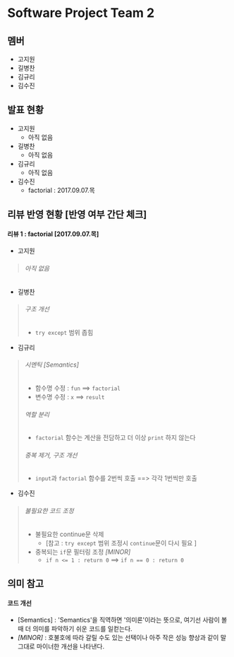Software Project Team 2
===========================

멤버
---------
* 고지원
* 길병찬
* 김규리
* 김수진



발표 현황
-----------
* 고지원
	* 아직 없음
* 길병찬
	* 아직 없음
* 김규리
	* 아직 없음
* 김수진
	* factorial  :  2017.09.07.목



리뷰 반영 현황 [반영 여부 간단 체크]
-----------------------------------
#### 리뷰 1  :  factorial [2017.09.07.목]

* 고지원 
> ###### 아직 없음
* 길병찬
> ###### 구조 개선
> * `try except` 범위 좁힘
* 김규리
> ###### 시멘틱 [Semantics]
> * 함수명 수정 : `fun` ==> `factorial`
> * 변수명 수정 : `x` ==> `result`
> ###### 역할 분리
> * `factorial` 함수는 계산을 전담하고 더 이상 `print` 하지 않는다
> ###### 중복 제거, 구조 개선
> * `input`과 `factorial` 함수를 2번씩 호출  ==>  각각 1번씩만 호출 
* 김수진
> ###### 불필요한 코드 조정
> * 불필요한 continue문 삭제 
> 	* [참고 : `try except` 범위 조정시 `continue`문이 다시 필요 ]
> * 중복되는 `if`문 필터링 조정 *[MINOR]* 
> 	* `if n <= 1 : return 0`  ==>  `if n == 0 : return 0`



의미 참고
-----------

#### 코드 개선
* [Semantics] : 'Semantics'을 직역하면 '의미론'이라는 뜻으로, 여기선 사람이 볼 때 더 의미를 파악하기 쉬운 코드를 일컫는다.
* *[MINOR]*  :  호불호에 따라 갈릴 수도 있는 선택이나 아주 작은 성능 향상과 같이 말 그대로 마이너한 개선을 나타낸다. 


